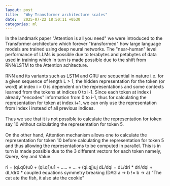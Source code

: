 ```yaml
---
layout: post
title:  "Why Transformer architecture scales"
date:   2025-07-22 18:50:11 +0530
categories: ml
---
```

In the landmark paper "Attention is all you need" we were introduced to the Transformer architecture which forever "transformed" how large language models are trained using deep neural networks. The "near-human" level performance of LLMs is possible due to terabytes and petabytes of data used in training which in turn is made possible due to the shift from RNN/LSTM to the Attention achitecture.<br/><br/>
RNN and its variants such as LSTM and GRU are sequential in nature i.e. for a given sequence of length L > 1, the hidden representation for the token (or word) at index i > 0 is dependent on the representations and some contexts learned from the tokens at indices 0 to i-1. Since each token at index i already "encodes" information from 0 to i-1, thus for calculating the representation for token at index i+1, we can only use the representation from index i instead of all previous indices.<br/><br/> 
Thus we see that it is not possible to calculate the representation for token say 10 without calculating the representation for token 5.<br/><br/>
On the other hand, Attention mechanism allows one to calculate the representation for token 10 before calculating the representation for token 5 and thus allowing the representations to be computed in parallel. This is in turn is made possible due to the 3 different vectors for each token namely, Query, Key and Value.<br/><br/>
ri = (qi.q0)u0 + (qi.q1)u1 + ..... + ... + (qi.qj)uj
dL/dqi = dL/dri * dri/dqi + dL/dr0 *
coupled equations
symmetry breaking (DAG a -> b != b -> a)
"The cat ate the fish, it also ate the cookie"
